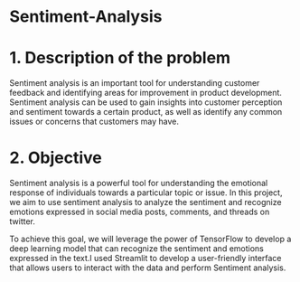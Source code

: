 # Sentiment-Analysis


# 1. Description of the problem

Sentiment analysis is an important tool for understanding customer feedback and identifying areas for improvement in product development. Sentiment analysis  can be used  to gain insights into customer perception and sentiment towards  a certain product, as well as identify any common issues or concerns that customers may have. 

# 2. Objective

Sentiment analysis is a powerful tool for understanding the emotional response of individuals towards a particular topic or issue. In this project, we aim to use sentiment analysis to analyze the sentiment and recognize emotions expressed in social media posts, comments, and threads on twitter.

To achieve this goal, we will leverage the power of TensorFlow to develop a deep learning model that can recognize the sentiment and emotions expressed in the text.I used Streamlit to develop a user-friendly interface that allows users to interact with the data and perform Sentiment analysis.
